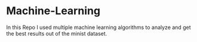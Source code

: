 # Machine-Learning

In this Repo I used multiple machine learning algorithms to analyze and get the best results out of the minist dataset.
